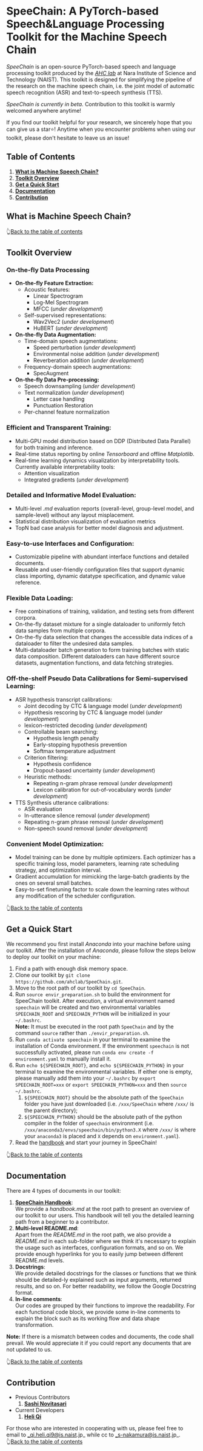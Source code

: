 # SpeeChain: A PyTorch-based Speech&Language Processing Toolkit for the Machine Speech Chain
_SpeeChain_ is an open-source PyTorch-based speech and language processing toolkit produced by the [_AHC lab_](https://ahcweb01.naist.jp/en/) at Nara Institute of Science and Technology (NAIST). 
This toolkit is designed for simplifying the pipeline of the research on the machine speech chain, 
i.e. the joint model of automatic speech recognition (ASR) and text-to-speech synthesis (TTS). 

_SpeeChain is currently in beta._ Contribution to this toolkit is warmly welcomed anywhere anytime! 

If you find our toolkit helpful for your research, we sincerely hope that you can give us a star⭐! 
Anytime when you encounter problems when using our toolkit, please don't hesitate to leave us an issue!

## Table of Contents
1. [**What is Machine Speech Chain?**](https://github.com/ahclab/SpeeChain#what-is-machine-speech-chain)
2. [**Toolkit Overview**](https://github.com/ahclab/SpeeChain#toolkit-overview)
3. [**Get a Quick Start**](https://github.com/ahclab/SpeeChain#get-a-quick-start)
4. [**Documentation**](https://github.com/ahclab/SpeeChain#documentation)
5. [**Contribution**](https://github.com/ahclab/SpeeChain#contribution)


## What is Machine Speech Chain?

👆[Back to the table of contents](https://github.com/ahclab/SpeeChain#table-of-contents)


## Toolkit Overview
### On-the-fly Data Processing
* **On-the-fly Feature Extraction:**
  * Acoustic features:
      * Linear Spectrogram
      * Log-Mel Spectrogram
      * MFCC (_under development_)
  * Self-supervised representations:
      * Wav2Vec2 (_under development_)
      * HuBERT (_under development_)
* **On-the-fly Data Augmentation:**
  * Time-domain speech augmentations:
      * Speed perturbation (_under development_)
      * Environmental noise addition (_under development_)
      * Reverberation addition (_under development_)
  * Frequency-domain speech augmentations:
      * SpecAugment
* **On-the-fly Data Pre-processing:**
  * Speech downsampling (_under development_)
  * Text normalization (_under development_)
    * Letter case handling
    * Punctuation Restoration
  * Per-channel feature normalization

### **Efficient and Transparent Training:**
* Multi-GPU model distribution based on DDP (Distributed Data Parallel) for both training and inference.
* Real-time status reporting by online _Tensorboard_ and offline _Matplotlib_.
* Real-time learning dynamics visualization by interpretability tools. Currently available interpretability tools:
  * Attention visualization
  * Integrated gradients (_under development_) 

### **Detailed and Informative Model Evaluation:**
* Multi-level _.md_ evaluation reports (overall-level, group-level model, and sample-level) without any layout misplacement. 
* Statistical distribution visualization of evaluation metrics
* TopN bad case analysis for better model diagnosis and adjustment.

### **Easy-to-use Interfaces and Configuration:**
* Customizable pipeline with abundant interface functions and detailed documents. 
* Reusable and user-friendly configuration files that support dynamic class importing, dynamic datatype specification, and dynamic value reference. 

### **Flexible Data Loading:**
* Free combinations of training, validation, and testing sets from different corpora.
* On-the-fly dataset mixture for a single dataloader to uniformly fetch data samples from multiple corpora.
* On-the-fly data selection that changes the accessible data indices of a dataloader to filter the undesired data samples.
* Multi-dataloader batch generation to form training batches with static data composition. 
Different dataloaders can have different source datasets, augmentation functions, and data fetching strategies.

### **Off-the-shelf Pseudo Data Calibrations for Semi-supervised Learning:**
* ASR hypothesis transcript calibrations:
    * Joint decoding by CTC & language model (_under development_)
    * Hypothesis rescoring by CTC & language model (_under development_)
    * lexicon-restricted decoding (_under development_)
    * Controllable beam searching:
        * Hypothesis length penalty
        * Early-stopping hypothesis prevention
        * Softmax temperature adjustment
    * Criterion filtering:
        * Hypothesis confidence
        * Dropout-based uncertainty (_under development_)
    * Heuristic methods:
        * Repeating n-gram phrase removal (_under development_)
        * Lexicon calibration for out-of-vocabulary words (_under development_)
* TTS Synthesis utterance calibrations:
    * ASR evaluation
    * In-utterance silence removal (_under development_)
    * Repeating n-gram phrase removal (_under development_)
    * Non-speech sound removal (_under development_)

### **Convenient Model Optimization:**
* Model training can be done by multiple optimizers.
Each optimizer has a specific training loss, model parameters, learning rate scheduling strategy, and optimization interval. 
* Gradient accumulation for mimicking the large-batch gradients by the ones on several small batches.
* Easy-to-set finetuning factor to scale down the learning rates without any modification of the scheduler configuration. 

👆[Back to the table of contents](https://github.com/ahclab/SpeeChain#table-of-contents)


## Get a Quick Start
We recommend you first install *Anaconda* into your machine before using our toolkit. 
After the installation of *Anaconda*, please follow the steps below to deploy our toolkit on your machine:
1. Find a path with enough disk memory space.
2. Clone our toolkit by `git clone https://github.com/ahclab/SpeeChain.git`.
3. Move to the root path of our toolkit by `cd SpeeChain`.
4. Run `source envir_preparation.sh` to build the environment for SpeeChain toolkit. 
After execution, a virtual environment named `speechain` will be created and two environmental variables `SPEECHAIN_ROOT` and `SPEECHAIN_PYTHON` will be initialized in your `~/.bashrc`.  
**Note:** It must be executed in the root path `SpeeChain` and by the command `source` rather than `./envir_preparation.sh`.
5. Run `conda activate speechain` in your terminal to examine the installation of Conda environment. 
If the environment `speechain` is not successfully activated, please run `conda env create -f environment.yaml` to manually install it.
6. Run `echo ${SPEECHAIN_ROOT}`, and `echo ${SPEECHAIN_PYTHON}` in your terminal to examine the environmental variables. 
If either one is empty, please manually add them into your `~/.bashrc` by `export SPEECHAIN_ROOT=xxx` or `export SPEECHAIN_PYTHON=xxx` and then `source ~/.bashrc`.  
   1. `${SPEECHAIN_ROOT}` should be the absolute path of the `SpeeChain` folder you have just downloaded (i.e. `/xxx/SpeeChain` where `/xxx/` is the parent directory);  
   2. `${SPEECHAIN_PYTHON}` should be the absolute path of the python compiler in the folder of `speechain` environment (i.e. `/xxx/anaconda3/envs/speechain/bin/python3.X` where `/xxx/` is where your `anaconda3` is placed and `X` depends on `environment.yaml`).
8. Read the [handbook](https://github.com/ahclab/SpeeChain/blob/main/handbook.md#speechain-handbook) and start your journey in SpeeChain!

👆[Back to the table of contents](https://github.com/ahclab/SpeeChain#table-of-contents)


## Documentation
There are 4 types of documents in our toolkit:
1. [**SpeeChain Handbook**](https://github.com/ahclab/SpeeChain/blob/main/handbook.md#speechain-handbook):   
We provide a _handbook.md_ at the root path to present an overview of our toolkit to our users. 
This handbook will tell you the detailed learning path from a beginner to a contributor.
2. **Multi-level README.md**:  
Apart from the _README.md_ in the root path, we also provide a _README.md_ in each sub-folder where we think it's necessary to explain the usage such as interfaces, configuration formats, and so on.
We provide enough hyperlinks for you to easily jump between different README.md levels.
3. **Docstrings**:  
We provide detailed docstrings for the classes or functions that we think should be detailed-ly explained such as input arguments, returned results, and so on. 
For better readability, we follow the Google Docstring format.
4. **In-line comments**:  
Our codes are grouped by their functions to improve the readability. 
For each functional code block, we provide some in-line comments to explain the block such as its working flow and data shape transformation.

**Note:** If there is a mismatch between codes and documents, the code shall prevail. 
We would appreciate it if you could report any documents that are not updated to us.

👆[Back to the table of contents](https://github.com/ahclab/SpeeChain#table-of-contents)


## Contribution
* Previous Contributors
  1. **[Sashi Novitasari](https://scholar.google.com/citations?user=nkkik34AAAAJ)**
* Current Developers
  1. **[Heli Qi](https://scholar.google.com/citations?user=CH-rTXsAAAAJ)** 

For those who are interested in cooperating with us, please feel free to email to _qi.heli.qi9@is.naist.jp_ while cc to _s-nakamura@is.naist.jp_.  
👆[Back to the table of contents](https://github.com/ahclab/SpeeChain#table-of-contents)

